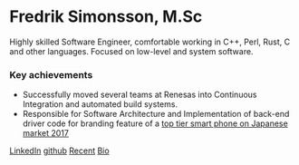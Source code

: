 # Fredrik Simonsson, M.Sc
Highly skilled Software Engineer, comfortable working in C++, Perl, Rust, C and other languages. Focused on low-level and system software.
### Key achievements
*  Successfully moved several teams at Renesas into Continuous Integration and automated build systems.
*  Responsible for Software Architecture and Implementation of back-end driver code for branding feature of a [top tier smart phone on Japanese market 2017](https://www.youtube.com/watch?v=YeL3rLO-N8M)


[LinkedIn](https://www.linkedin.com/in/fredriksimonsson/) [github](https://github.com/simonsso/) [Recent](recent.md) [Bio](bio.md)

